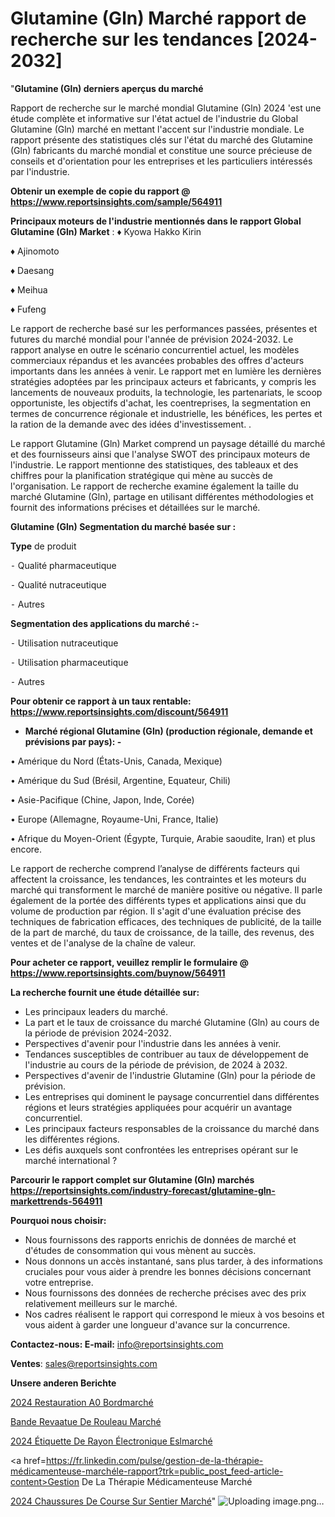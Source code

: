 # Glutamine (Gln) Marché rapport de recherche sur les tendances [2024-2032]

"<strong>Glutamine (Gln) derniers aperçus du marché</strong>

Rapport de recherche sur le marché mondial Glutamine (Gln) 2024 'est une étude complète et informative sur l'état actuel de l'industrie du Global Glutamine (Gln) marché en mettant l'accent sur l'industrie mondiale. Le rapport présente des statistiques clés sur l'état du marché des Glutamine (Gln) fabricants du marché mondial et constitue une source précieuse de conseils et d'orientation pour les entreprises et les particuliers intéressés par l'industrie.

<strong>Obtenir un exemple de copie du rapport @ <a href=https://www.reportsinsights.com/sample/564911>https://www.reportsinsights.com/sample/564911</a></strong>

<strong>Principaux moteurs de l'industrie mentionnés dans le rapport Global Glutamine (Gln) Market</strong> :
♦ Kyowa Hakko Kirin

♦ Ajinomoto

♦ Daesang

♦ Meihua

♦ Fufeng

Le rapport de recherche basé sur les performances passées, présentes et futures du marché mondial pour l'année de prévision 2024-2032. Le rapport analyse en outre le scénario concurrentiel actuel, les modèles commerciaux répandus et les avancées probables des offres d'acteurs importants dans les années à venir. Le rapport met en lumière les dernières stratégies adoptées par les principaux acteurs et fabricants, y compris les lancements de nouveaux produits, la technologie, les partenariats, le scoop opportuniste, les objectifs d'achat, les coentreprises, la segmentation en termes de concurrence régionale et industrielle, les bénéfices, les pertes et la ration de la demande avec des idées d'investissement. .

Le rapport Glutamine (Gln) Market comprend un paysage détaillé du marché et des fournisseurs ainsi que l'analyse SWOT des principaux moteurs de l'industrie. Le rapport mentionne des statistiques, des tableaux et des chiffres pour la planification stratégique qui mène au succès de l'organisation. Le rapport de recherche examine également la taille du marché Glutamine (Gln), partage en utilisant différentes méthodologies et fournit des informations précises et détaillées sur le marché.

<strong>Glutamine (Gln) Segmentation du marché basée sur :</strong>

<strong>Type</strong> de produit

⁃ Qualité pharmaceutique

⁃ Qualité nutraceutique

⁃ Autres

<strong>Segmentation des applications du marché :-</strong>

⁃ Utilisation nutraceutique

⁃ Utilisation pharmaceutique

⁃ Autres

<strong>Pour obtenir ce rapport à un taux rentable: <a href=https://www.reportsinsights.com/discount/564911>https://www.reportsinsights.com/discount/564911</a></strong>
<ul>
  <li><strong>Marché régional Glutamine (Gln) (production régionale, demande et prévisions par pays): -</strong></li>
</ul>
• Amérique du Nord (États-Unis, Canada, Mexique)

• Amérique du Sud (Brésil, Argentine, Equateur, Chili)

• Asie-Pacifique (Chine, Japon, Inde, Corée)

• Europe (Allemagne, Royaume-Uni, France, Italie)

• Afrique du Moyen-Orient (Égypte, Turquie, Arabie saoudite, Iran) et plus encore.

Le rapport de recherche comprend l’analyse de différents facteurs qui affectent la croissance, les tendances, les contraintes et les moteurs du marché qui transforment le marché de manière positive ou négative. Il parle également de la portée des différents types et applications ainsi que du volume de production par région. Il s'agit d'une évaluation précise des techniques de fabrication efficaces, des techniques de publicité, de la taille de la part de marché, du taux de croissance, de la taille, des revenus, des ventes et de l'analyse de la chaîne de valeur.

<strong>Pour acheter ce rapport, veuillez remplir le formulaire @   <a href=https://www.reportsinsights.com/buynow/564911>https://www.reportsinsights.com/buynow/564911</a></strong>

<strong>La recherche fournit une étude détaillée sur:</strong>
<ul>
  <li>Les principaux leaders du marché.</li>
  <li>La part et le taux de croissance du marché Glutamine (Gln) au cours de la période de prévision 2024-2032.</li>
  <li>Perspectives d'avenir pour l'industrie dans les années à venir.</li>
  <li>Tendances susceptibles de contribuer au taux de développement de l'industrie au cours de la période de prévision, de 2024 à 2032.</li>
  <li>Perspectives d'avenir de l'industrie Glutamine (Gln) pour la période de prévision.</li>
  <li>Les entreprises qui dominent le paysage concurrentiel dans différentes régions et leurs stratégies appliquées pour acquérir un avantage concurrentiel.</li>
  <li>Les principaux facteurs responsables de la croissance du marché dans les différentes régions.</li>
  <li>Les défis auxquels sont confrontées les entreprises opérant sur le marché international ?</li>
</ul>

<strong>Parcourir le rapport complet sur Glutamine (Gln) marchés <a href=https://reportsinsights.com/industry-forecast/glutamine-gln-markettrends-564911>https://reportsinsights.com/industry-forecast/glutamine-gln-markettrends-564911</a></strong>

<strong>Pourquoi nous choisir:</strong>
<ul>
  <li>Nous fournissons des rapports enrichis de données de marché et d'études de consommation qui vous mènent au succès.</li>
  <li>Nous donnons un accès instantané, sans plus tarder, à des informations cruciales pour vous aider à prendre les bonnes décisions concernant votre entreprise.</li>
  <li>Nous fournissons des données de recherche précises avec des prix relativement meilleurs sur le marché.</li>
  <li>Nos cadres réalisent le rapport qui correspond le mieux à vos besoins et vous aident à garder une longueur d'avance sur la concurrence.</li>
</ul>
<strong>Contactez-nous:
</strong><strong>E-mail:</strong> <a href=mailto:info@reportsinsights.com>info@reportsinsights.com</a>

<strong>Ventes</strong>: <a href=mailto:sales@reportsinsights.com>sales@reportsinsights.com</a>

<strong>Unsere anderen Berichte</strong>

<a href=https://www.linkedin.com/pulse/2024-restauration-%C3%A0-bordmarch%C3%A9-aper%C3%A7us-de-lindustrie-ve9hc/>2024 Restauration A0 Bordmarché</a>

<a href=https://www.linkedin.com/pulse/bande-rev%C3%AAtue-de-rouleau-march%C3%A9-2024-part-imstc/>Bande Revaatue De Rouleau Marché</a>

<a href=https://www.linkedin.com/pulse/2024-étiquette-de-rayon-électronique-eslmarché-cwcjc/>2024 Étiquette De Rayon Électronique Eslmarché</a>

<a href=https://fr.linkedin.com/pulse/gestion-de-la-thérapie-médicamenteuse-marchéle-rapport?trk=public_post_feed-article-content>Gestion De La Thérapie Médicamenteuse Marché</a>

<a href=https://www.linkedin.com/pulse/2024-chaussures-de-course-sur-sentier-march%C3%A9-9aslf/>2024 Chaussures De Course Sur Sentier Marché</a>"
![Uploading image.png…]()
